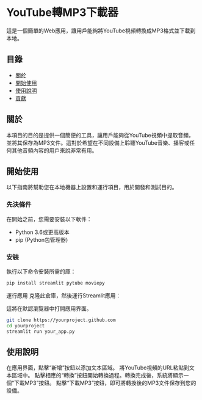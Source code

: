 # YouTube轉MP3下載器

這是一個簡單的Web應用，讓用戶能夠將YouTube視頻轉換成MP3格式並下載到本地。

## 目錄

- [關於](#about)
- [開始使用](#getting_started)
- [使用說明](#usage)
- [貢獻](../CONTRIBUTING.md)

## 關於 <a name="about"></a>

本項目的目的是提供一個簡便的工具，讓用戶能夠從YouTube視頻中提取音頻，並將其保存為MP3文件。這對於希望在不同設備上聆聽YouTube音樂、播客或任何其他音頻內容的用戶來說非常有用。

## 開始使用 <a name="getting_started"></a>

以下指南將幫助您在本地機器上設置和運行項目，用於開發和測試目的。

### 先決條件

在開始之前，您需要安裝以下軟件：

- Python 3.6或更高版本
- pip (Python包管理器)

### 安裝

執行以下命令安裝所需的庫：

```bash
pip install streamlit pytube moviepy
```

運行應用
克隆此倉庫，然後運行Streamlit應用：

這將在默認瀏覽器中打開應用界面。

```bash
git clone https://yourproject.github.com
cd yourproject
streamlit run your_app.py
```

## 使用說明 <a name="usage"></a>

在應用界面，點擊“新增”按鈕以添加文本區域。
將YouTube視頻的URL粘貼到文本區域中。
點擊相應的“轉換”按鈕開始轉換過程。轉換完成後，系統將顯示一個“下載MP3”按鈕。
點擊“下載MP3”按鈕，即可將轉換後的MP3文件保存到您的設備。
